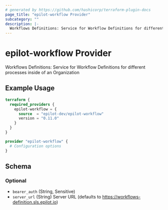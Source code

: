 ```yaml
---
# generated by https://github.com/hashicorp/terraform-plugin-docs
page_title: "epilot-workflow Provider"
subcategory: ""
description: |-
  Workflows Definitions: Service for Workflow Definitions for different processes inside of an Organization
---
```


# epilot-workflow Provider

Workflows Definitions: Service for Workflow Definitions for different processes inside of an Organization

## Example Usage

```terraform
terraform {
  required_providers {
    epilot-workflow = {
      source  = "epilot-dev/epilot-workflow"
      version = "0.11.0"
    }
  }
}

provider "epilot-workflow" {
  # Configuration options
}
```

<!-- schema generated by tfplugindocs -->
## Schema

### Optional

- `bearer_auth` (String, Sensitive)
- `server_url` (String) Server URL (defaults to https://workflows-definition.sls.epilot.io)
